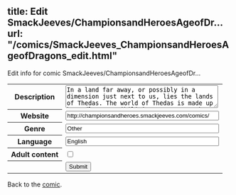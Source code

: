 title: Edit SmackJeeves/ChampionsandHeroesAgeofDr...
url: "/comics/SmackJeeves_ChampionsandHeroesAgeofDragons_edit.html"
---
Edit info for comic SmackJeeves/ChampionsandHeroesAgeofDr...

<form name="comic" action="http://gaepostmail.appspot.com/comic/" method="post">
<table class="comicinfo">
<tr>
<th>Description</th><td><textarea name="description" cols="40" rows="3">In a land far away, or possibly in a dimension just next to us, lies the lands of Thedas. The world of Thedas is made up by endless possibilities - a man can be a mage, a rogue, a warrior, even a woman. From the Free Marches to Ferelden we find champions and heroes saving the world... poorly. Updates Mondays. All hail Bioware.</textarea></td>
</tr>
<tr>
<th>Website</th><td><input type="text" name="url" value="http://championsandheroes.smackjeeves.com/comics/" size="40"/></td>
</tr>
<tr>
<th>Genre</th><td><input type="text" name="genre" value="Other" size="40"/></td>
</tr>
<tr>
<th>Language</th><td><input type="text" name="language" value="English" size="40"/></td>
</tr>
<tr>
<th>Adult content</th><td><input type="checkbox" name="adult" value="adult" /></td>
</tr>
<tr>
<th></th><td>
<input type="hidden" name="comic" value="SmackJeeves_ChampionsandHeroesAgeofDragons" />
<input type="submit" name="submit" value="Submit" />
</td>
</tr>
</table>
</form>

Back to the [comic](SmackJeeves_ChampionsandHeroesAgeofDragons.html).
